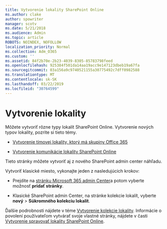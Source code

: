 ```yaml
---
title: Vytvorenie lokality SharePoint Online
ms.author: clake
author: spowriter
manager: scotv
ms.date: 5/21/2018
ms.audience: Admin
ms.topic: article
ROBOTS: NOINDEX, NOFOLLOW
localization_priority: Normal
ms.collection: Adm_O365
ms.custom: ''
ms.assetid: 84f2b70e-2b23-4039-8305-85783798feed
ms.openlocfilehash: 925384f501da14aa19acc9e147123dbeb19a67fa
ms.sourcegitcommit: 03a156a9c9740521155a30775492c7dff0982588
ms.translationtype: MT
ms.contentlocale: sk-SK
ms.lasthandoff: 03/22/2019
ms.locfileid: "30764599"
---
```

# <a name="create-a-site"></a>Vytvorenie lokality

Môžete vytvoriť rôzne typy lokalít SharePoint Online. Vytvorenie nových typov lokality, pozrite si tieto témy.
  
- [Vytvorenie tímovej lokality, ktorý má skupiny Office 365](https://go.microsoft.com/fwlink/?linkid=866292)
    
- [Vytvorenie komunikácie lokality SharePoint Online](https://go.microsoft.com/fwlink/?linkid=866294)
    
Tieto stránky môžete vytvoriť aj z nového SharePoint admin center náhľadu.
  
Vytvoriť klasické miesto, vykonajte jeden z nasledujúcich krokov:
  
- Prejdite na [stránku Microsoft 365 admin Center](https://portal.office.com/adminportal/home#/SitesList)a potom vyberte možnosť **pridať stránky**.
    
- Klasické SharePoint admin Center, na stránke kolekcie lokalít, vyberte **nový** \> **Súkromného kolekciu lokalít**.
    
Ďalšie podrobnosti nájdete v téme [Vytvorenie kolekcie lokality](https://go.microsoft.com/fwlink/?linkid=866295). Informácie o povolení používateľom vytvárať svoje vlastné stránky, nájdete v časti [Vytvorenie spravovať lokality SharePoint Online](https://go.microsoft.com/fwlink/?linkid=866296).
  

